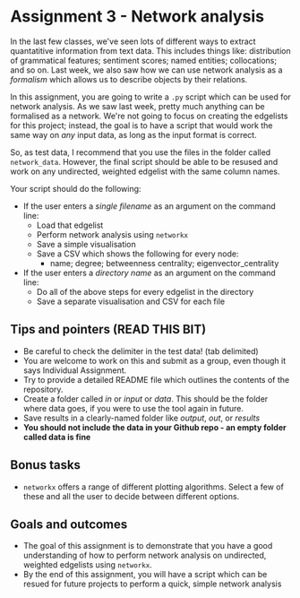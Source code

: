 # Assignment 3 - Network analysis

In the last few classes, we've seen lots of different ways to extract quantatitive information from text data. This includes things like: distribution of grammatical features; sentiment scores; named entities; collocations; and so on. Last week, we also saw how we can use network analysis as a _formalism_ which allows us to describe objects by their relations. 

In this assignment, you are going to write a ```.py``` script which can be used for network analysis. As we saw last week, pretty much anything can be formalised as a network. We're not going to focus on creating the edgelists for this project; instead, the goal is to have a script that would work the same way on _any_ input data, as long as the input format is correct. 

So, as test data, I recommend that you use the files in the folder called ```network_data```. However, the final script should be able to be resused and work on any undirected, weighted edgelist with the same column names.

Your script should do the following:

- If the user enters a _single filename_ as an argument on the command line:
  - Load that edgelist
  - Perform network analysis using ```networkx```
  - Save a simple visualisation
  - Save a CSV which shows the following for every node:
    - name; degree; betweenness centrality; eigenvector_centrality
- If the user enters a _directory name_ as an argument on the command line:
  - Do all of the above steps for every edgelist in the directory
  - Save a separate visualisation and CSV for each file

## Tips and pointers (READ THIS BIT)
- Be careful to check the delimiter in the test data! (tab delimited)
- You are welcome to work on this and submit as a group, even though it says Individual Assignment.
- Try to provide a detailed README file which outlines the contents of the repository.
- Create a folder called *in* or *input* or *data*. This should be the folder where data goes, if you were to use the tool again in future.
- Save results in a clearly-named folder like *output*, *out*, or *results*
- **You should not include the data in your Github repo - an empty folder called data is fine**

## Bonus tasks

- ```networkx``` offers a range of different plotting algorithms. Select a few of these and all the user to decide between different options.

## Goals and outcomes

- The goal of this assignment is to demonstrate that you have a good understanding of how to perform network analysis on undirected, weighted edgelists using ```networkx```.
- By the end of this assignment, you will have a script which can be resued for future projects to perform a quick, simple network analysis 